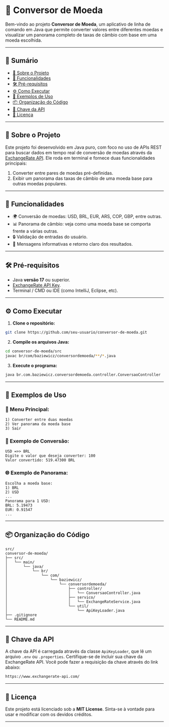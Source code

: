 # 💱 Conversor de Moeda

Bem-vindo ao projeto **Conversor de Moeda**, um aplicativo de linha de comando em Java que permite converter valores entre diferentes moedas e visualizar um panorama completo de taxas de câmbio com base em uma moeda escolhida.

---

## 📑 Sumário

- [📌 Sobre o Projeto](#-sobre-o-projeto)
- [🚀 Funcionalidades](#-funcionalidades)
- [🛠️ Pré-requisitos](#️-pré-requisitos)
- [⚙️ Como Executar](#️-como-executar)
- [🧪 Exemplos de Uso](#-exemplos-de-uso)
- [📦 Organização do Código](#-organização-do-código)
- [🔐 Chave da API](#-chave-da-api)
- [📃 Licença](#-licença)

---

## 📌 Sobre o Projeto

Este projeto foi desenvolvido em Java puro, com foco no uso de APIs REST para buscar dados em tempo real de conversão de moedas através da [ExchangeRate API](https://www.exchangerate-api.com/). 
Ele roda em terminal e fornece duas funcionalidades principais:

1. Converter entre pares de moedas pré-definidas.
2. Exibir um panorama das taxas de câmbio de uma moeda base para outras moedas populares.

---

## 🚀 Funcionalidades

- 🌍 Conversão de moedas: USD, BRL, EUR, ARS, COP, GBP, entre outras.
- 📊 Panorama de câmbio: veja como uma moeda base se comporta frente a várias outras.
- 🔒 Validação de entradas do usuário.
- 💬 Mensagens informativas e retorno claro dos resultados.

---

## 🛠️ Pré-requisitos

- Java **versão 17** ou superior.
- [ExchangeRate API Key](https://www.exchangerate-api.com/).
- Terminal / CMD ou IDE (como IntelliJ, Eclipse, etc).

---

## ⚙️ Como Executar

1. **Clone o repositório:**

```bash
git clone https://github.com/seu-usuario/conversor-de-moeda.git
```

2. **Compile os arquivos Java:**

```bash
cd conversor-de-moeda/src
javac br/com/baziewicz/conversordemoeda/**/*.java
```

3. **Execute o programa:**

```bash
java br.com.baziewicz.conversordemoeda.controller.ConversaoController
```

---

## 🧪 Exemplos de Uso

### 🎯 Menu Principal:

```
1) Converter entre duas moedas
2) Ver panorama da moeda base
3) Sair
```

### 💱 Exemplo de Conversão:

```
USD =>> BRL
Digite o valor que deseja converter: 100
Valor convertido: 519.47300 BRL
```

### 🌐 Exemplo de Panorama:

```
Escolha a moeda base:
1) BRL
2) USD
...
Panorama para 1 USD:
BRL: 5.19473
EUR: 0.91547
...
```

---

## 📦 Organização do Código

```
src/
conversor-de-moeda/
├── src/
│   └── main/
│       └── java/
│           └── br/
│               └── com/
│                   └── baziewicz/
│                       └── conversordemoeda/
│                           ├── controller/
│                           │   └── ConversaoController.java
│                           ├── servico/
│                           │   └── ExchangeRateService.java
│                           └── util/
│                               └── ApiKeyLoader.java
├── .gitignore
└── README.md
```

---

## 🔐 Chave da API

A chave da API é carregada através da classe `ApiKeyLoader`, que lê um arquivo `.env` ou `.properties`. Certifique-se de incluir sua chave da ExchangeRate API.
Você pode fazer a requisição da chave através do link abaixo:
```bash
https://www.exchangerate-api.com/
```
---

## 📃 Licença

Este projeto está licenciado sob a **MIT License**. Sinta-se à vontade para usar e modificar com os devidos créditos.

---
